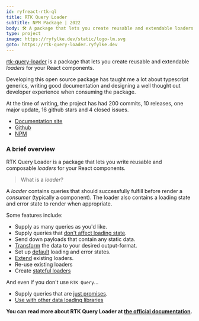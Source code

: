 ```yaml
---
id: ryfreact-rtk-ql
title: RTK Query Loader
subTitle: NPM Package | 2022
body: 🛠️ A package that lets you create reusable and extendable loaders for your React components.
type: project
image: https://ryfylke.dev/static/logo-lm.svg
goto: https://rtk-query-loader.ryfylke.dev
---
```


[rtk-query-loader](https://github.com/ryfylke-react-as/rtk-query-loader#readme) is a package that lets you create reusable and extendable _loaders_ for your React components.

Developing this open source package has taught me a lot about typescript generics, writing good documentation and designing a well thought out developer experience when consuming the package.

At the time of writing, the project has had 200 commits, 10 releases, one major update, 16 github stars and 4 closed issues.

- [Documentation site](https://rtk-query-loader.ryfylke.dev)
- [Github](https://github.com/ryfylke-react-as/rtk-query-loader#readme)
- [NPM](https://www.npmjs.com/package/@ryfylke-react/rtk-query-loader)

### A brief overview

RTK Query Loader is a package that lets you write reusable and composable _loaders_ for your React components.

> What is a _loader_?

A _loader_ contains queries that should successfully fulfill before render a _consumer_ (typically a component). The loader also contains a loading state and error state to render when appropriate.

Some features include:

- Supply as many queries as you'd like.
- Supply queries that [don't affect loading state](https://rtk-query-loader.ryfylke.dev/features/defer-queries/).
- Send down payloads that contain any static data.
- [Transform](https://rtk-query-loader.ryfylke.dev/Features/transforming) the data to your desired output-format.
- Set up [default](https://rtk-query-loader.ryfylke.dev/Quick%20Guide/extend-loader) loading and error states.
- [Extend](https://rtk-query-loader.ryfylke.dev/Features/extending) existing loaders.
- Re-use existing loaders
- Create [stateful loaders](https://rtk-query-loader.ryfylke.dev/Features/stateful-loader)

And even if you don't use `RTK Query`...

- Supply queries that are [just promises](https://rtk-query-loader.ryfylke.dev/Exports/use-create-query).
- [Use with other data loading libraries](https://rtk-query-loader.ryfylke.dev/Features/other-libs)

**You can read more about RTK Query Loader at [the official documentation](https://rtk-query-loader.ryfylke.dev).**

